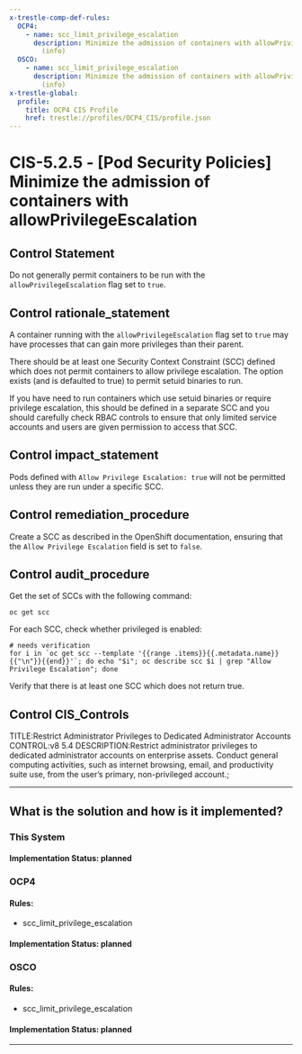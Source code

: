 ```yaml
---
x-trestle-comp-def-rules:
  OCP4:
    - name: scc_limit_privilege_escalation
      description: Minimize the admission of containers with allowPrivilegeEscalation
        (info)
  OSCO:
    - name: scc_limit_privilege_escalation
      description: Minimize the admission of containers with allowPrivilegeEscalation
        (info)
x-trestle-global:
  profile:
    title: OCP4 CIS Profile
    href: trestle://profiles/OCP4_CIS/profile.json
---
```


# CIS-5.2.5 - \[Pod Security Policies\] Minimize the admission of containers with allowPrivilegeEscalation

## Control Statement

Do not generally permit containers to be run with the `allowPrivilegeEscalation` flag set to `true`.

## Control rationale_statement

A container running with the `allowPrivilegeEscalation` flag set to `true` may have processes that can gain more privileges than their parent.

There should be at least one Security Context Constraint (SCC) defined which does not permit containers to allow privilege escalation. The option exists (and is defaulted to true) to permit setuid binaries to run.

If you have need to run containers which use setuid binaries or require privilege escalation, this should be defined in a separate SCC and you should carefully check RBAC controls to ensure that only limited service accounts and users are given permission to access that SCC.

## Control impact_statement

Pods defined with `Allow Privilege Escalation: true` will not be permitted unless they are run under a specific SCC.

## Control remediation_procedure

Create a SCC as described in the OpenShift documentation, ensuring that the `Allow Privilege Escalation` field is set to `false`.

## Control audit_procedure

Get the set of SCCs with the following command:

```
oc get scc
```

For each SCC, check whether privileged is enabled:

```
# needs verification
for i in `oc get scc --template '{{range .items}}{{.metadata.name}}{{"\n"}}{{end}}'`; do echo "$i"; oc describe scc $i | grep "Allow Privilege Escalation"; done
```

Verify that there is at least one SCC which does not return true.

## Control CIS_Controls

TITLE:Restrict Administrator Privileges to Dedicated Administrator Accounts CONTROL:v8 5.4 DESCRIPTION:Restrict administrator privileges to dedicated administrator accounts on enterprise assets. Conduct general computing activities, such as internet browsing, email, and productivity suite use, from the user’s primary, non-privileged account.;

______________________________________________________________________

## What is the solution and how is it implemented?

<!-- For implementation status enter one of: implemented, partial, planned, alternative, not-applicable -->

<!-- Note that the list of rules under ### Rules: is read-only and changes will not be captured after assembly to JSON -->

### This System

<!-- Add implementation prose for the main This System component for control: CIS-5.2.5 -->

#### Implementation Status: planned

### OCP4

<!-- Add control implementation description here for control: CIS-5.2.5 -->

#### Rules:

  - scc_limit_privilege_escalation

#### Implementation Status: planned

### OSCO

<!-- Add control implementation description here for control: CIS-5.2.5 -->

#### Rules:

  - scc_limit_privilege_escalation

#### Implementation Status: planned

______________________________________________________________________
